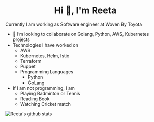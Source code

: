 <h1 align="center">Hi 👋, I'm Reeta </h1>

 Currently I am working  as Software engineer at Woven By Toyota

- 👯 I’m looking to collaborate on Golang, Python, AWS, Kubernetes projects
- Technologies I have worked on
  - AWS
  - Kubernetes, Helm, Istio
  - Terraform
  - Puppet
  - Programming Languages
    - Python
    - GoLang
- If I am not programming, I am
  - Playing Badminton or Tennis
  - Reading Book
  - Watching Cricket match

  

![Reeta's github stats](https://github-readme-stats.vercel.app/api?username=reetasingh&show_icons=true&theme=radical)

<!--
**reetasingh/reetasingh** is a ✨ _special_ ✨ repository because its `README.md` (this file) appears on your GitHub profile.

Here are some ideas to get you started:

- 🔭 I’m currently working on ...
- 🌱 I’m currently learning ...
- 👯 I’m looking to collaborate on Golang, Python projects
- 🤔 I’m looking for help with open source development
- 💬 Ask me about ...
- 📫 How to reach me: ...

- ⚡ Fun fact: ...


-->
